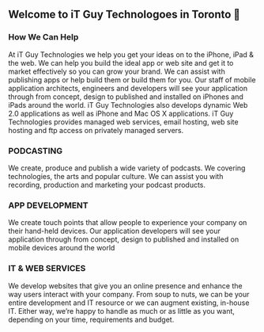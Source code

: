 ## Welcome to iT Guy Technologoes in Toronto 👋

### How We Can Help

At iT Guy Technologies we help you get your ideas on to the iPhone, iPad & the web. We can help you build the ideal app or web site and get it to market effectively so you can grow your brand. We can assist with publishing apps or help build them or build them for you. Our staff of mobile application architects, engineers and developers will see your application through from concept, design to published and installed on iPhones and iPads around the world. iT Guy Technologies also develops dynamic Web 2.0 applications as well as iPhone and Mac OS X applications. iT Guy Technologies provides managed web services, email hosting, web site hosting and ftp access on privately managed servers.

### PODCASTING

We create, produce and publish a wide variety of podcasts. We covering technologies, the arts and popular culture.
We can assist you with recording, production and marketing your podcast products.

### APP DEVELOPMENT

We create touch points that allow people to experience your company on their hand-held devices. 
Our application developers will see your application through from concept, design to published and installed on mobile devices around the world

### IT & WEB SERVICES

We develop websites that give you an online presence and enhance the way users interact with your company.
From soup to nuts, we can be your entire development and IT resource or we can augment existing, in-house IT. 
Either way, we’re happy to handle as much or as little as you want, depending on your time, requirements and budget.

<!--

**Here are some ideas to get you started:**

🙋‍♀️ A short introduction - what is your organization all about?
🌈 Contribution guidelines - how can the community get involved?
👩‍💻 Useful resources - where can the community find your docs? Is there anything else the community should know?
🍿 Fun facts - what does your team eat for breakfast?
🧙 Remember, you can do mighty things with the power of [Markdown](https://docs.github.com/github/writing-on-github/getting-started-with-writing-and-formatting-on-github/basic-writing-and-formatting-syntax)
-->

